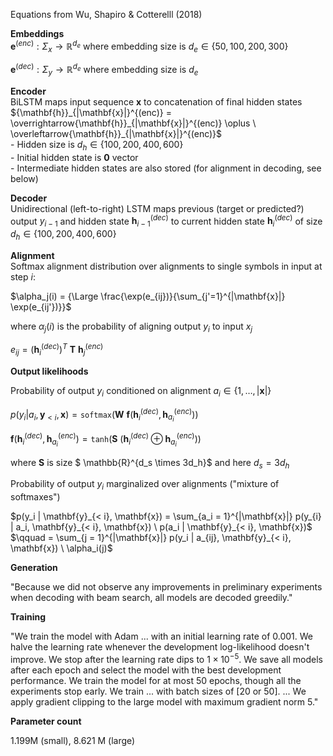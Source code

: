 Equations from Wu, Shapiro & Cotterelll (2018)

**Embeddings**  
$\mathbf{e}^{(enc)}: \Sigma_x \to \mathbb{R}^{d_e}$ where embedding size is $d_e \in \{50, 100, 200, 300\}$  

$\mathbf{e}^{(dec)}: \Sigma_y \to \mathbb{R}^{d_e}$ where embedding size is $d_e$  


**Encoder**  
BiLSTM maps input sequence $\mathbf{x}$ to concatenation of final hidden states ${\mathbf{h}}_{|\mathbf{x}|}^{(enc)} = \overrightarrow{\mathbf{h}}_{|\mathbf{x}|}^{(enc)} \oplus \  \overleftarrow{\mathbf{h}}_{|\mathbf{x}|}^{(enc)}$  
    - Hidden size is $d_h \in \{100, 200, 400, 600\}$  
    - Initial hidden state is $\mathbf{0}$ vector  
    - Intermediate hidden states are also stored (for alignment in decoding, see below)  

**Decoder**  
Unidirectional (left-to-right) LSTM maps previous (target or predicted?) output $y_{i-1}$ and hidden state $\mathbf{h}_{i-1}^{(dec)}$ to current hidden state $\mathbf{h}_i^{(dec)}$ of size $d_h \in \{100, 200, 400, 600\}$

**Alignment**  
Softmax alignment distribution over alignments to single symbols in input at step $i$:  

$\alpha_j(i) = {\Large \frac{\exp(e_{ij})}{\sum_{j'=1}^{|\mathbf{x}|} \exp(e_{ij'})}}$

where $\alpha_j(i)$ is the probability of aligning output $y_i$ to input $x_j$  

$e_{ij} = (\mathbf{h}_i^{(dec)})^T \ \mathbf{T} \ \mathbf{h}_j^{(enc)}$

**Output likelihoods**

Probability of output $y_i$ conditioned on alignment $a_i \in \{1, \ldots, |\mathbf{x}|\}$

$p(y_i | a_i, \mathbf{y}_{< i}, \mathbf{x}) = \texttt{softmax}\left(\mathbf{W} \ \mathbf{f}(\mathbf{h}_i^{(dec)}, \mathbf{h}^{(enc)}_{a_i}) \right)$  

$\mathbf{f}(\mathbf{h}_i^{(dec)}, \mathbf{h}^{(enc)}_{a_i}) = \texttt{tanh}(\mathbf{S} \ (\mathbf{h}_i^{(dec)} \oplus \mathbf{h}_{a_i}^{(enc)}))$

where $\mathbf{S}$ is size $ \mathbb{R}^{d_s \times 3d_h}$ and here $d_s = 3d_h$

Probability of output $y_i$ marginalized over alignments ("mixture of softmaxes")

$p(y_i | \mathbf{y}_{< i}, \mathbf{x}) = \sum_{a_i = 1}^{|\mathbf{x}|} p(y_{i} | a_i, \mathbf{y}_{< i}, \mathbf{x}) \ p(a_i | \mathbf{y}_{< i}, \mathbf{x})$  
$\qquad = \sum_{j = 1}^{|\mathbf{x}|} p(y_i | a_{ij}, \mathbf{y}_{< i}, \mathbf{x}) \ \alpha_i(j)$

**Generation**

"Because we did not observe any improvements in preliminary experiments when decoding with beam search, all models are decoded greedily."

**Training**

"We train the model with Adam ... with an initial learning rate of $0.001$. We halve the learning rate whenever the development log-likelihood doesn't improve. We stop after the learning rate dips to $1 \times 10^{-5}$. We save all models after each epoch and select the model with the best development performance. We train the model for at most $50$ epochs, though all the experiments stop early. We train ... with batch sizes of [20 or 50]. ... We apply gradient clipping to the large model with maximum gradient norm 5."

**Parameter count**

1.199M (small), 8.621 M (large)